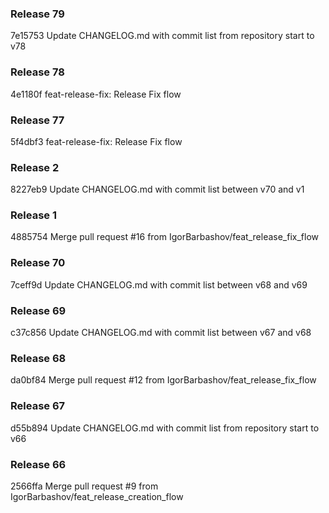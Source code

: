 ### Release 79

7e15753 Update CHANGELOG.md with commit list from repository start to v78

### Release 78

4e1180f feat-release-fix: Release Fix flow

### Release 77

5f4dbf3 feat-release-fix: Release Fix flow

### Release 2

8227eb9 Update CHANGELOG.md with commit list between v70 and v1

### Release 1

4885754 Merge pull request #16 from IgorBarbashov/feat_release_fix_flow

### Release 70

7ceff9d Update CHANGELOG.md with commit list between v68 and v69

### Release 69

c37c856 Update CHANGELOG.md with commit list between v67 and v68

### Release 68

da0bf84 Merge pull request #12 from IgorBarbashov/feat_release_fix_flow

### Release 67

d55b894 Update CHANGELOG.md with commit list from repository start to v66

### Release 66

2566ffa Merge pull request #9 from IgorBarbashov/feat_release_creation_flow
